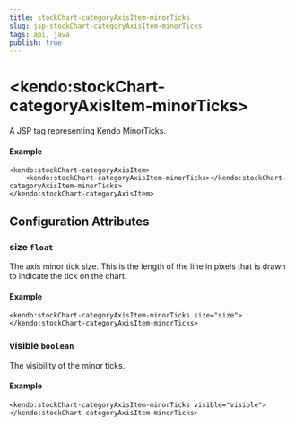 ```yaml
---
title: stockChart-categoryAxisItem-minorTicks
slug: jsp-stockChart-categoryAxisItem-minorTicks
tags: api, java
publish: true
---
```


# \<kendo:stockChart-categoryAxisItem-minorTicks\>
A JSP tag representing Kendo MinorTicks.

#### Example
    <kendo:stockChart-categoryAxisItem>
        <kendo:stockChart-categoryAxisItem-minorTicks></kendo:stockChart-categoryAxisItem-minorTicks>
    </kendo:stockChart-categoryAxisItem>


## Configuration Attributes


### size `float`

The axis minor tick size. This is the length of the line in pixels that is drawn to indicate the tick
on the chart.

#### Example
    <kendo:stockChart-categoryAxisItem-minorTicks size="size">
    </kendo:stockChart-categoryAxisItem-minorTicks>



### visible `boolean`

The visibility of the minor ticks.

#### Example
    <kendo:stockChart-categoryAxisItem-minorTicks visible="visible">
    </kendo:stockChart-categoryAxisItem-minorTicks>


